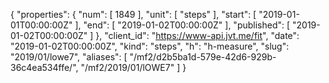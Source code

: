 {
  "properties": {
    "num": [
      1849
    ],
    "unit": [
      "steps"
    ],
    "start": [
      "2019-01-01T00:00:00Z"
    ],
    "end": [
      "2019-01-02T00:00:00Z"
    ],
    "published": [
      "2019-01-02T00:00:00Z"
    ]
  },
  "client_id": "https://www-api.jvt.me/fit",
  "date": "2019-01-02T00:00:00Z",
  "kind": "steps",
  "h": "h-measure",
  "slug": "2019/01/lowe7",
  "aliases": [
    "/mf2/d2b5ba1d-579e-42d6-929b-36c4ea534ffe/",
    "/mf2/2019/01/lOWE7"
  ]
}
